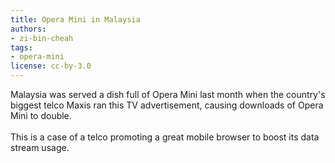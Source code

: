 ```yaml
---
title: Opera Mini in Malaysia
authors:
- zi-bin-cheah
tags:
- opera-mini
license: cc-by-3.0
---
```

Malaysia was served a dish full of Opera Mini  last month when the country&#39;s biggest telco Maxis ran this TV advertisement, causing downloads of Opera Mini to double.<br/><br/>This is a case of a telco promoting a great mobile browser to boost its data stream usage.<br/><br/><object width="425" height="344"><param name="movie" value="https://www.youtube.com/v/e_ZLWwiPZKw&amp;hl=en&amp;fs=1" /><param name="allowFullScreen" value="true" /><embed src="https://www.youtube.com/v/e_ZLWwiPZKw&amp;hl=en&amp;fs=1" type="application/x-shockwave-flash" allowfullscreen="true" width="425" height="344" allowscriptaccess="never" /></object><br/><br/>
